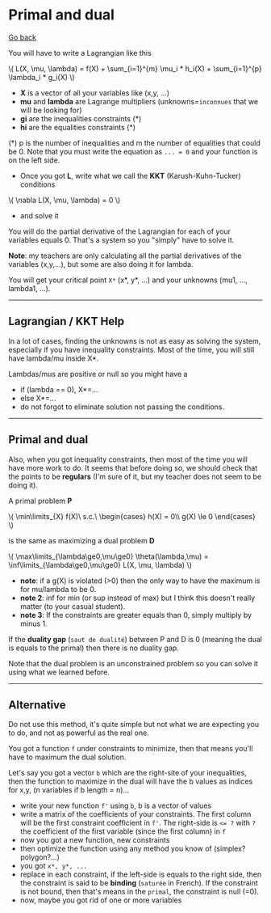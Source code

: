 # Primal and dual

[Go back](..)

You will have to write a Lagrangian like this

<span class="mathjax_process">
\(
L(X, \mu, \lambda) = f(X) + 
\sum_{i=1}^{m} \mu_i * h_i(X) + 
\sum_{i=1}^{p} \lambda_i * g_i(X)
\)
</span>

* **X** is a vector of all your variables like (x,y, ...)
* **mu** and **lambda** are Lagrange multipliers (unknowns=`inconnues`
  that we will be looking for)
* **gi** are the inequalities constraints (*)
* **hi** are the equalities constraints (*)

(*) p is the number of inequalities and m
the number of equalities that could be 0. Note that
you must write the equation as ``... = 0`` and
your function is on the left side.

* Once you got **L**, write what we call
the **KKT** (Karush-Kuhn-Tucker) conditions

<p class="mathjax_process">
\(
\nabla L(X, \mu, \lambda) = 0
\)
</p>

* and solve it

You will do the partial derivative of the Lagrangian
for each of your variables
equals 0. That's a system so you "simply"
have to solve it.

**Note**: my teachers are only calculating
all the partial derivatives of the variables
(x,y,...), but some are also doing it for lambda.

You will get your critical point ``X*`` (x*, y*, ...)
and your unknowns (mu1, ..., lambda1, ...).

<hr class="sr">

## Lagrangian / KKT Help

In a lot of cases, finding the unknowns is not as
easy as solving the system, especially if you
have inequality constraints. Most of the time, you
will still have lambda/mu inside X*.

Lambdas/mus are positive or null so you might have
a 

* if (lambda == 0), X*=...
* else X*=...
* do not forgot to eliminate solution not passing
the conditions.

<hr class="sr">

## Primal and dual

Also, when you got inequality constraints, then most
of the time you will have more work to do.
It seems that before doing so, we should check
that the points to be **regulars** (I'm sure of it,
but my teacher does not seem to be doing it).

A primal problem **P**

<p>
\(
\min\limits_{X} f(X)\ s.c.\ 
\begin{cases}
h(X) = 0\\
g(X) \le 0
\end{cases}
\)
</p>

is the same as maximizing a dual problem **D**

<p>
\(
\max\limits_{\lambda\ge0,\mu\ge0} \theta(\lambda,\mu)
= \inf\limits_{\lambda\ge0,\mu\ge0} L(X, \mu, \lambda)
\)
</p>

* **note**: if a g(X) is violated (>0) then the only
way to have the maximum is for mu/lambda to be 0.
* **note 2**: inf for min (or sup instead of max) but I think this
doesn't really matter (to your casual student).
* **note 3**: If the constraints are greater equals than 0, simply
multiply by minus 1.

If the **duality gap** (`saut de dualité`) between
P and D is 0 (meaning the dual is equals to the primal)
then there is no duality gap.

Note that the dual problem is an unconstrained problem
so you can solve it using what we learned before.

<hr class="sl">

## Alternative

Do not use this method, it's quite simple but not
what we are expecting you to do, and not as powerful
as the real one.

You got a function ``f`` under constraints
to minimize, then that means you'll have to
maximum the dual solution.

Let's say you got a vector ``b`` which are the
right-site of your inequalities, then the function
to maximize in the dual will have the b values as
indices for x,y, (n variables if b length = n)...

* write your new function ``f'`` using ``b``,
  b is a vector of values
* write a matrix of the coefficients of your 
  constraints. The first column will be the
  first constraint coefficient in ``f'``. The
  right-side is ``<= ?`` with `?` the coefficient
  of the first variable (since the first column) in ``f``
* now you got a new function, new constraints
* then optimize the function using any method you 
  know of (simplex? polygon?...)
* you got ``x*, y*, ...``
* replace in each constraint, if the left-side
  is equals to the right side, then the constraint
  is said to be **binding** (`saturée` in French). 
  If the constraint is not bound, then that's means
  in the ``primal``, the constraint is null (=0).
* now, maybe you got rid of one or more variables